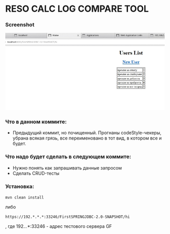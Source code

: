 # RESO CALC LOG COMPARE TOOL


### Screenshot
![screenshot](Screenshot.jpg)

### Что в данном коммите:

* Предыдущий коммит, но почищенный. Прогнаны codeStyle-чекеры, убрана всякая грязь, все переименовано в тот вид, в котором все и будет.


### Что надо будет сделать в следующем коммите:

* Нужно понять как запрашивать данные запросом
* Сделать CRUD-тесты


### Установка:


```
mvn clean install
```
либо
```
https://192.*.*.*:33246/FirstSPRINGJDBC-2.0-SNAPSHOT/hi
```
, где 192.*.*.*:33246 - адрес тестового сервера GF







